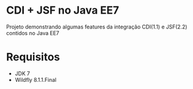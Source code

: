 # CDI + JSF no Java EE7

Projeto demonstrando algumas features da integração CDI(1.1) e JSF(2.2) contidos no Java EE7

# Requisitos
- JDK 7
- Wildfly 8.1.1.Final

